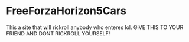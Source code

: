 # FreeForzaHorizon5Cars
This a site that will rickroll anybody who enteres lol. GIVE THIS TO YOUR FRIEND AND DONT RICKROLL YOURSELF!
